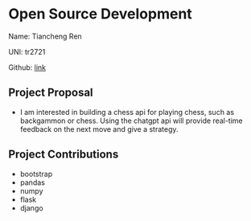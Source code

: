# Open Source Development

Name: Tiancheng Ren

UNI: tr2721

Github: [link](https://github.com/Ren103422)


## Project Proposal
- I am interested in building a chess api for playing chess, such as backgammon or chess. Using the chatgpt api will provide real-time feedback on the next move and give a strategy.

## Project Contributions
- bootstrap
- pandas
- numpy
- flask
- django
